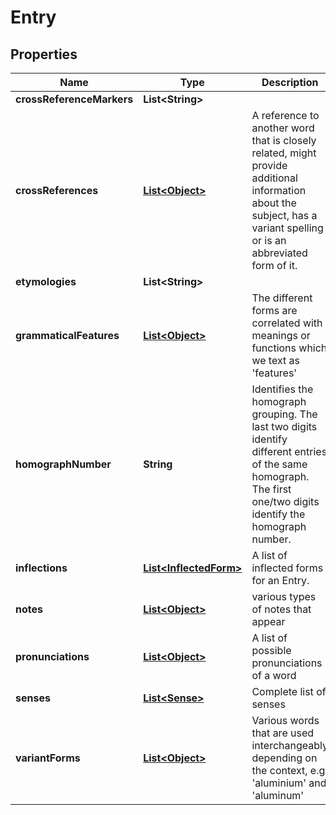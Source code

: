 

# Entry


## Properties

Name | Type | Description | Notes
------------ | ------------- | ------------- | -------------
**crossReferenceMarkers** | **List&lt;String&gt;** |  |  [optional]
**crossReferences** | [**List&lt;Object&gt;**](Object.md) | A reference to another word that is closely related, might provide additional information about the subject, has a variant spelling or is an abbreviated form of it. |  [optional]
**etymologies** | **List&lt;String&gt;** |  |  [optional]
**grammaticalFeatures** | [**List&lt;Object&gt;**](Object.md) | The different forms are correlated with meanings or functions which we text as &#39;features&#39; |  [optional]
**homographNumber** | **String** | Identifies the homograph grouping. The last two digits identify different entries of the same homograph. The first one/two digits identify the homograph number. |  [optional]
**inflections** | [**List&lt;InflectedForm&gt;**](InflectedForm.md) | A list of inflected forms for an Entry. |  [optional]
**notes** | [**List&lt;Object&gt;**](Object.md) | various types of notes that appear |  [optional]
**pronunciations** | [**List&lt;Object&gt;**](Object.md) | A list of possible pronunciations of a word |  [optional]
**senses** | [**List&lt;Sense&gt;**](Sense.md) | Complete list of senses |  [optional]
**variantForms** | [**List&lt;Object&gt;**](Object.md) | Various words that are used interchangeably depending on the context, e.g &#39;aluminium&#39; and &#39;aluminum&#39; |  [optional]



